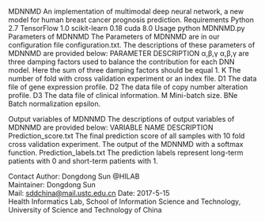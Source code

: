 MDNNMD
An implementation of multimodal deep neural network, a new model for human breast cancer prognosis prediction.
Requirements
Python 2.7
TensorFlow 1.0
scikit-learn 0.18
cuda 8.0
Usage
python MDNNMD.py
Parameters of MDNNMD
The Parameters of MDNNMD are in our configuration file configuration.txt. The descriptions of these parameters of MDNNMD are provided below:
PARAMETER	DESCRIPTION
α,β,γ
α,β,γ are three damping factors used to balance the contribution for each DNN model. Here the sum of three damping factors should be equal 1.
K	The number of fold with cross validation experiment or an index file.
D1	The data file of gene expression profile.
D2	The data file of copy number alteration profile.
D3	The data file of clinical information.
M	Mini-batch size.
BNe	Batch normalization epsilon.

Output variables of MDNNMD
The descriptions of output variables of MDNNMD are provided below:
VARIABLE NAME	DESCRIPTION
Prediction_score.txt	The final prediction score of all samples with 10 fold cross validation experiment. The output of the MDNNMD with a softmax function. 
Prediction_labels.txt	The prediction labels represent long-term patients with 0 and short-term patients with 1.

Contact
Author: Dongdong Sun @HILAB  
Maintainer: Dongdong Sun  
Mail: sddchina@mail.ustc.edu.cn
Date: 2017-5-15  
Health Informatics Lab, School of Information Science and Technology, University of Science and Technology of China
